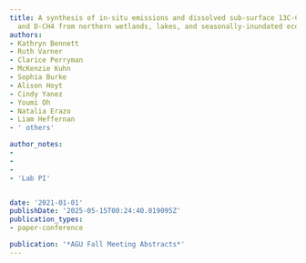 ```yaml
---
title: A synthesis of in-situ emissions and dissolved sub-surface 13C-CH4, 13C-CO2,
  and D-CH4 from northern wetlands, lakes, and seasonally-inundated ecosystems
authors:
- Kathryn Bennett
- Ruth Varner
- Clarice Perryman
- McKenzie Kuhn
- Sophia Burke
- Alison Hoyt
- Cindy Yanez
- Youmi Oh
- Natalia Erazo
- Liam Heffernan
- ' others'

author_notes:
- 
- 
- 
- 'Lab PI'


date: '2021-01-01'
publishDate: '2025-05-15T00:24:40.019095Z'
publication_types:
- paper-conference

publication: '*AGU Fall Meeting Abstracts*'
---
```

